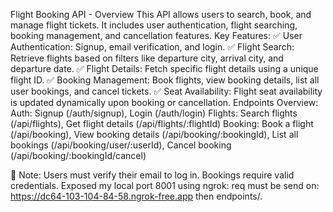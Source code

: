 Flight Booking API - Overview
This API allows users to search, book, and manage flight tickets. It includes user authentication, flight searching, booking management, and cancellation features.
Key Features:
✅ User Authentication: Signup, email verification, and login.
✅ Flight Search: Retrieve flights based on filters like departure city, arrival city, and departure date.
✅ Flight Details: Fetch specific flight details using a unique flight ID.
✅ Booking Management: Book flights, view booking details, list all user bookings, and cancel tickets.
✅ Seat Availability: Flight seat availability is updated dynamically upon booking or cancellation.
Endpoints Overview:
Auth: Signup (/auth/signup), Login (/auth/login)
Flights: Search flights (/api/flights), Get flight details (/api/flights/:flightId)
Booking: Book a flight (/api/booking), View booking details (/api/booking/:bookingId), List all bookings (/api/booking/user/:userId), Cancel booking (/api/booking/:bookingId/cancel)

🔹 Note: Users must verify their email to log in. Bookings require valid credentials.
Exposed my local port 8001 using ngrok:
req must be send on:
https://dc64-103-104-84-58.ngrok-free.app
then endpoints/.
